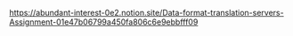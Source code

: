https://abundant-interest-0e2.notion.site/Data-format-translation-servers-Assignment-01e47b06799a450fa806c6e9ebbfff09